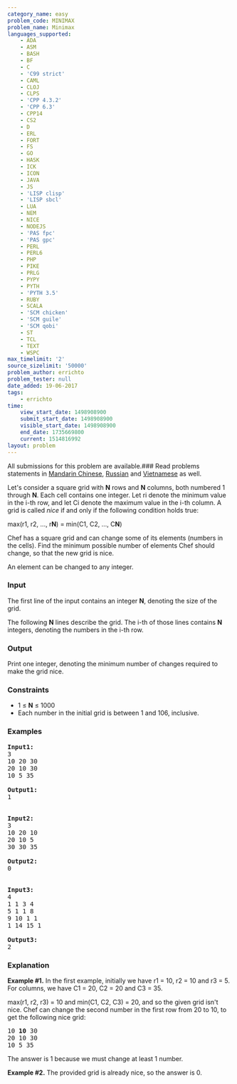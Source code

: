 ```yaml
---
category_name: easy
problem_code: MINIMAX
problem_name: Minimax
languages_supported:
    - ADA
    - ASM
    - BASH
    - BF
    - C
    - 'C99 strict'
    - CAML
    - CLOJ
    - CLPS
    - 'CPP 4.3.2'
    - 'CPP 6.3'
    - CPP14
    - CS2
    - D
    - ERL
    - FORT
    - FS
    - GO
    - HASK
    - ICK
    - ICON
    - JAVA
    - JS
    - 'LISP clisp'
    - 'LISP sbcl'
    - LUA
    - NEM
    - NICE
    - NODEJS
    - 'PAS fpc'
    - 'PAS gpc'
    - PERL
    - PERL6
    - PHP
    - PIKE
    - PRLG
    - PYPY
    - PYTH
    - 'PYTH 3.5'
    - RUBY
    - SCALA
    - 'SCM chicken'
    - 'SCM guile'
    - 'SCM qobi'
    - ST
    - TCL
    - TEXT
    - WSPC
max_timelimit: '2'
source_sizelimit: '50000'
problem_author: errichto
problem_tester: null
date_added: 19-06-2017
tags:
    - errichto
time:
    view_start_date: 1498908900
    submit_start_date: 1498908900
    visible_start_date: 1498908900
    end_date: 1735669800
    current: 1514816992
layout: problem
---
```

All submissions for this problem are available.###  Read problems statements in [Mandarin Chinese](http://www.codechef.com/download/translated/SNCKFL17/mandarin/MINIMAX.pdf), [Russian](http://www.codechef.com/download/translated/SNCKFL17/russian/MINIMAX.pdf) and [Vietnamese](http://www.codechef.com/download/translated/SNCKFL17/vietnamese/MINIMAX.pdf) as well.

Let's consider a square grid with **N** rows and **N** columns, both numbered 1 through **N**. Each cell contains one integer. Let ri denote the minimum value in the i-th row, and let Ci denote the maximum value in the i-th column. A grid is called *nice* if and only if the following condition holds true:

max(r1, r2, ..., r**N**) = min(C1, C2, ..., C**N**)

Chef has a square grid and can change some of its elements (numbers in the cells). Find the minimum possible number of elements Chef should change, so that the new grid is nice.

An element can be changed to any integer.

### Input

The first line of the input contains an integer **N**, denoting the size of the grid.

The following **N** lines describe the grid. The i-th of those lines contains **N** integers, denoting the numbers in the i-th row.

### Output

Print one integer, denoting the minimum number of changes required to make the grid nice.

### Constraints

- 1 ≤ **N** ≤ 1000
- Each number in the initial grid is between 1 and 106, inclusive.

### Examples

<pre><b>Input1:</b>
3
10 20 30
20 10 30
10 5 35

<b>Output1:</b>
1


<b>Input2:</b>
3
10 20 10
20 10 5
30 30 35

<b>Output2:</b>
0


<b>Input3:</b>
4
1 1 3 4
5 1 1 8
9 10 1 1
1 14 15 1

<b>Output3:</b>
2
</pre>
### Explanation

**Example #1.** In the first example, initially we have r1 = 10, r2 = 10 and r3 = 5. For columns, we have C1 = 20, C2 = 20 and C3 = 35.

max(r1, r2, r3) = 10 and min(C1, C2, C3) = 20, and so the given grid isn't nice. Chef can change the second number in the first row from 20 to 10, to get the following nice grid:

<pre>10 <b>10</b> 30
20 10 30
10 5 35
</pre>
The answer is 1 because we must change at least 1 number.

**Example #2.** The provided grid is already nice, so the answer is 0.
